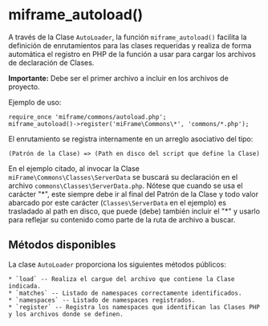 # miframe_autoload()

A través de la Clase `AutoLoader`, la función `miframe_autoload()` facilita la definición de enrutamientos para las clases requeridas y realiza de forma automática el registro en PHP de la función a usar para cargar los archivos de declaración de Clases.

**Importante:** Debe ser el primer archivo a incluir en los archivos de proyecto.

Ejemplo de uso:
````
require_once 'miframe/commons/autoload.php';
miframe_autoload()->register('miFrame\Commons\*', 'commons/*.php');
````

El enrutamiento se registra internamente en un arreglo asociativo del tipo:

    (Patrón de la Clase) => (Path en disco del script que define la Clase)

En el ejemplo citado, al invocar la Clase `miFrame\Commons\Classes\ServerData` se buscará su declaración en el archivo `commons\Classes\ServerData.php`. Nótese que cuando se usa el carácter "\*", este siempre debe ir al final del Patrón de la Clase y todo valor abarcado por este carácter (`Classes\ServerData` en el ejemplo) es trasladado al path en disco, que puede (debe) también incluir el "\*" y usarlo para reflejar su contenido como parte de la ruta de archivo a buscar.

## Métodos disponibles

La clase `AutoLoader` proporciona los siguientes métodos públicos:

    * `load` -- Realiza el cargue del archivo que contiene la Clase indicada.
    * `matches` -- Listado de namespaces correctamente identificados.
    * `namespaces` -- Listado de namespaces registrados.
    * `register` -- Registra los namespaces que identifican las Clases PHP y los archivos donde se definen.
